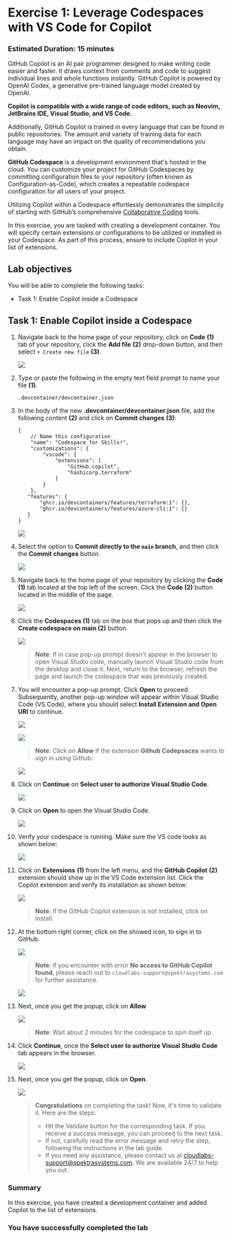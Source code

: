 # Exercise 1: Leverage Codespaces with VS Code for Copilot

### Estimated Duration: 15 minutes

GitHub Copilot is an AI pair programmer designed to make writing code easier and faster. It draws context from comments and code to suggest individual lines and whole functions instantly. GitHub Copilot is powered by OpenAI Codex, a generative pre-trained language model created by OpenAI.

**Copilot is compatible with a wide range of code editors, such as Neovim, JetBrains IDE, Visual Studio, and VS Code.**

Additionally, GitHub Copilot is trained in every language that can be found in public repositories. The amount and variety of training data for each language may have an impact on the quality of recommendations you obtain.

**GitHub Codespace** is a development environment that's hosted in the cloud. You can customize your project for GitHub Codespaces by committing configuration files to your repository (often known as Configuration-as-Code), which creates a repeatable codespace configuration for all users of your project.

Utilizing Copilot within a Codespace effortlessly demonstrates the simplicity of starting with GitHub’s comprehensive [Collaborative Coding](https://github.com/features#features-collaboration) tools.

In this exercise, you are tasked with creating a development container. You will specify certain extensions or configurations to be utilized or installed in your Codespace. As part of this process, ensure to include Copilot in your list of extensions.

## Lab objectives

You will be able to complete the following tasks:

- Task 1: Enable Copilot inside a Codespace

## Task 1: Enable Copilot inside a Codespace

1. Navigate back to the home page of your repository, click on **Code** **(1)** tab of your repository, click the **Add file** **(2)** drop-down button, and then select `+ Create new file` **(3)**.

    ![](../media/Exercise-01-v2-01.png)

1. Type or paste the following in the empty text field prompt to name your file **(1)**.

   ```
   .devcontainer/devcontainer.json
   ```

1. In the body of the new **.devcontainer/devcontainer.json** file, add the following content **(2)** and click on **Commit changes** **(3)**:

   ```
   {
       // Name this configuration
       "name": "Codespace for Skills!",
       "customizations": {
           "vscode": {
               "extensions": [
                   "GitHub.copilot",
                   "hashicorp.terraform"
               ]
           }
       },
      "features": {
          "ghcr.io/devcontainers/features/terraform:1": {},
          "ghcr.io/devcontainers/features/azure-cli:1": {}
      }
   }
   ```

   ![](../media/c14.png)
   
1. Select the option to **Commit directly to the `main` branch**, and then click the **Commit changes** button.

   ![](../media/commit-file.png)

1. Navigate back to the home page of your repository by clicking the **Code** **(1)** tab located at the top left of the screen. Click the **Code** **(2)** button located in the middle of the page.

   ![](../media/code-code.png)

1. Click the **Codespaces (1)** tab on the box that pops up and then click the **Create codespace on main (2)** button.

   ![](../media/create-codespace.png)

   >**Note**: If in case pop-up prompt doesn't appear in the browser to open Visual Studio code, manually launch Visual Studio code from the desktop and close it. Next, return to the browser, refresh the page and launch the codespace that was previously created.

1. You will encounter a pop-up prompt. Click **Open** to proceed. Subsequently, another pop-up window will appear within Visual Studio Code (VS Code), where you should select **Install Extension and Open URI** to continue.

   ![](../media/open.png)

   ![](../media/innovation-1.png)

    >**Note**: Click on **Allow** if the extension **Github Codepsaces** wants to sign in using Github.

   ![](../media/inn-2.png)

1. Click on **Continue** on **Select user to authorize Visual Studio Code**.

    ![](../media/c2.png)

1. Click on **Open** to open the Visual Studio Code.

    ![](../media/c3.png)

1. Verify your codespace is running. Make sure the VS code looks as shown below:

    ![](../media/loaded-repo.png)   

1. Click on **Extensions** **(1)** from the left menu, and the **GitHub Copilot** **(2)** extension should show up in the VS Code extension list. Click the Copilot extension and verify its installation as shown below:

    ![](../media/verify-copilot.png)

    >**Note**: If the GitHub Copilot extension is not installed, click on Install.     

1. At the bottom right corner, click on the showed icon, to sign in to GitHub.

   ![](../media/c4.png)

   > **Note**: If you encounter with error **No access to GitHub Copilot found**, please reach out to `cloudlabs-support@spektrasystems.com` for further assistance.

      ![](../media/3.png)

1. Next, once you get the popup, click on **Allow**

     ![](../media/allow.png)

     >**Note**: Wait about 2 minutes for the codespace to spin itself up.

1. Click **Continue**, once the  **Select user to authorize Visual Studio Code** tab appears in the browser.

    ![](../media/c5.png)

1. Next, once you get the popup, click on **Open**.

    ![](../media/c6.png)


   > **Congratulations** on completing the task! Now, it's time to validate it. Here are the steps:
   > - Hit the Validate button for the corresponding task. If you receive a success message, you can proceed to the next task.
   > - If not, carefully read the error message and retry the step, following the instructions in the lab guide. 
   > - If you need any assistance, please contact us at cloudlabs-support@spektrasystems.com. We are available 24/7 to help you out.

   <validation step="2c3e393f-eade-43e1-a96a-f8ea659b3047" />

### Summary

In this exercise, you have created a development container and added Copilot to the list of extensions.

### You have successfully completed the lab
